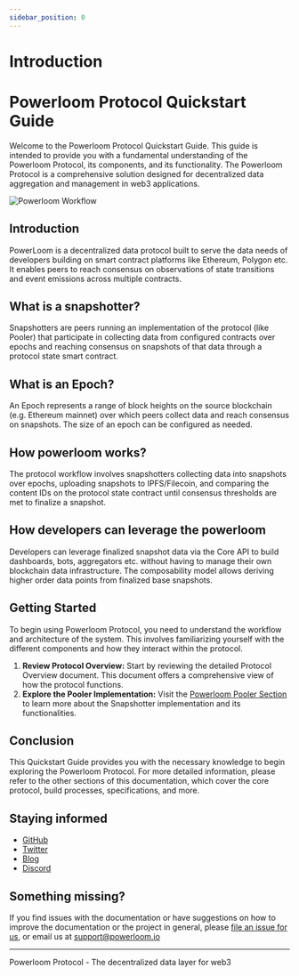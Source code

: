 ```yaml
---
sidebar_position: 0
---
```

# Introduction 

# Powerloom Protocol Quickstart Guide

Welcome to the Powerloom Protocol Quickstart Guide. This guide is intended to provide you with a fundamental understanding of the Powerloom Protocol, its components, and its functionality. The Powerloom Protocol is a comprehensive solution designed for decentralized data aggregation and management in web3 applications.



![Powerloom Workflow](/images/introduction.png)

## Introduction

PowerLoom is a decentralized data protocol built to serve the data needs of developers building on smart contract platforms like Ethereum, Polygon etc. It enables peers to reach consensus on observations of state transitions and event emissions across multiple contracts.

## What is a snapshotter?

Snapshotters are peers running an implementation of the protocol (like Pooler) that participate in collecting data from configured contracts over epochs and reaching consensus on snapshots of that data through a protocol state smart contract.

## What is an Epoch?

An Epoch represents a range of block heights on the source blockchain (e.g. Ethereum mainnet) over which peers collect data and reach consensus on snapshots. The size of an epoch can be configured as needed.

## How powerloom works?

The protocol workflow involves snapshotters collecting data into snapshots over epochs, uploading snapshots to IPFS/Filecoin, and comparing the content IDs on the protocol state contract until consensus thresholds are met to finalize a snapshot.

## How developers can leverage the powerloom

Developers can leverage finalized snapshot data via the Core API to build dashboards, bots, aggregators etc. without having to manage their own blockchain data infrastructure. The composability model allows deriving higher order data points from finalized base snapshots.


## Getting Started

To begin using Powerloom Protocol, you need to understand the workflow and architecture of the system. This involves familiarizing yourself with the different components and how they interact within the protocol.

1. **Review Protocol Overview:** Start by reviewing the detailed Protocol Overview document. This document offers a comprehensive view of how the protocol functions.
2. **Explore the Pooler Implementation:** Visit the [Powerloom Pooler Section](/docs/Build-with-Powerloom/pooler/) to learn more about the Snapshotter implementation and its functionalities.

## Conclusion

This Quickstart Guide provides you with the necessary knowledge to begin exploring the Powerloom Protocol. For more detailed information, please refer to the other sections of this documentation, which cover the core protocol, build processes, specifications, and more.

## Staying informed
- [GitHub](https://github.com/powerloom)
- [Twitter](https://twitter.com/powerloomhq)
- [Blog](https://blog.powerloom.io)
- [Discord](https://discord.com/powerloom)

## Something missing?
If you find issues with the documentation or have suggestions on how to improve the documentation or the project in general, please [file an issue for us](https://github.com/powerloom/docs), or email us at support@powerloom.io 



---
Powerloom Protocol - The decentralized data layer for web3

